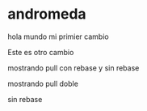 # andromeda
hola mundo mi primier cambio

Este es otro cambio

mostrando pull con rebase y sin rebase

mostrando pull doble

sin rebase
